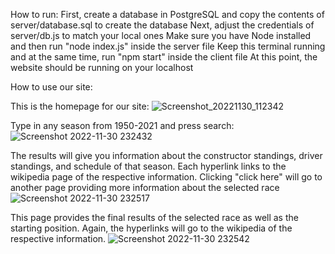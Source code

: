 How to run:
First, create a database in PostgreSQL and copy the contents of server/database.sql to create the database
Next, adjust the credentials of server/db.js to match your local ones
Make sure you have Node installed and then run "node index.js" inside the server file
Keep this terminal running and at the same time, run "npm start" inside the client file
At this point, the website should be running on your localhost


How to use our site:

This is the homepage for our site:
![Screenshot_20221130_112342](https://user-images.githubusercontent.com/70464076/204982700-b42aee2b-88ad-4e04-990d-aad8dbe05867.png)

Type in any season from 1950-2021 and press search:
![Screenshot 2022-11-30 232432](https://user-images.githubusercontent.com/70464076/204982784-baaf99da-bd52-419c-85a9-79cdd4775595.png)

The results will give you information about the constructor standings, driver standings, and schedule of that season. Each hyperlink links to the wikipedia page of the respective information. Clicking "click here" will go to another page providing more information about the selected race
![Screenshot 2022-11-30 232517](https://user-images.githubusercontent.com/70464076/204982830-4a853f53-dce2-4789-88d2-6e238cf57437.png)

This page provides the final results of the selected race as well as the starting position. Again, the hyperlinks will go to the wikipedia of the respective information. 
![Screenshot 2022-11-30 232542](https://user-images.githubusercontent.com/70464076/204983038-0a6a778f-98fd-48ab-893b-f8a8777186ab.png)

